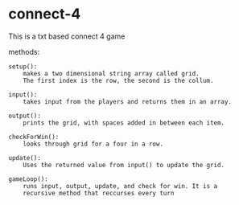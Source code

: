 # connect-4
This is a txt based connect 4 game


methods:

    setup():
        makes a two dimensional string array called grid.
        The first index is the row, the second is the collum.
        
    input():
        takes input from the players and returns them in an array.
        
    output():
        prints the grid, with spaces added in between each item.
    
    checkForWin():
        looks through grid for a four in a row.
        
    update():
        Uses the returned value from input() to update the grid.
        
    gameLoop():
        runs input, output, update, and check for win. It is a 
        recursive method that reccurses every turn
